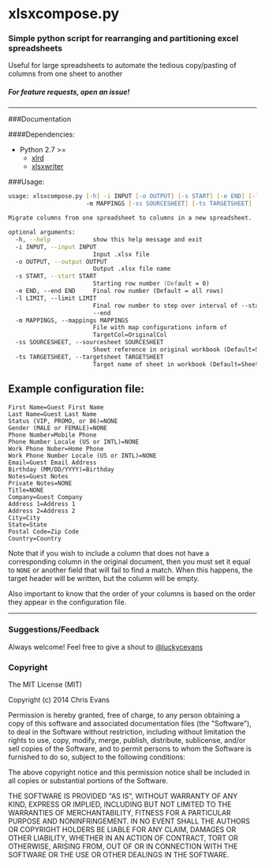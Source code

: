 xlsxcompose.py
========

### Simple python script for rearranging and partitioning excel spreadsheets

Useful for large spreadsheets to automate the tedious copy/pasting of columns
from one sheet to another

##### For feature requests, open an issue!



---

###Documentation

####Dependencies:

* Python 2.7 >=
  * [xlrd](https://github.com/python-excel/xlrd)
  * [xlsxwriter](https://xlsxwriter.readthedocs.org/index.html)

###Usage:
```zsh
usage: xlsxcompose.py [-h] -i INPUT [-o OUTPUT] [-s START] [-e END] [-l LIMIT]
                      -m MAPPINGS [-ss SOURCESHEET] [-ts TARGETSHEET]

Migrate columns from one spreadsheet to columns in a new spreadsheet.

optional arguments:
  -h, --help            show this help message and exit
  -i INPUT, --input INPUT
                        Input .xlsx file
  -o OUTPUT, --output OUTPUT
                        Output .xlsx file name
  -s START, --start START
                        Starting row number (Default = 0)
  -e END, --end END     Final row number (Default = all rows)
  -l LIMIT, --limit LIMIT
                        Final row number to step over interval of --start to
                        --end
  -m MAPPINGS, --mappings MAPPINGS
                        File with map configurations inform of
                        TargetCol=OriginalCol
  -ss SOURCESHEET, --sourcesheet SOURCESHEET
                        Sheet reference in original workbook (Default=Sheet1)
  -ts TARGETSHEET, --targetsheet TARGETSHEET
                        Target name of sheet in workbook (Default=Sheet1)
```

## Example configuration file:

```
First Name=Guest First Name
Last Name=Guest Last Name
Status (VIP, PROMO, or 86)=NONE
Gender (MALE or FEMALE)=NONE
Phone Number=Mobile Phone
Phone Number Locale (US or INTL)=NONE
Work Phone Nuber=Home Phone
Work Phone Number Locale (US or INTL)=NONE
Email=Guest Email Address
Birthday (MM/DD/YYYY)=Birthday
Notes=Guest Notes
Private Notes=NONE
Title=NONE
Company=Guest Company
Address 1=Address 1
Address 2=Address 2
City=City
State=State
Postal Code=Zip Code
Country=Country
```

Note that if you wish to include a column that does not have a corresponding
column in the original document, then you must set it equal to `NONE` or another
field that will fail to find a match. When this happens, the target header will
be written, but the column will be empty.

Also important to know that the order of your columns is based on the order they
appear in the configuration file.

---

### Suggestions/Feedback

Always welcome! Feel free to give a shout to [@luckycevans](http://twitter.com/luckycevans)

### Copyright

The MIT License (MIT)

Copyright (c) 2014 Chris Evans

Permission is hereby granted, free of charge, to any person obtaining a copy
of this software and associated documentation files (the "Software"), to deal
in the Software without restriction, including without limitation the rights
to use, copy, modify, merge, publish, distribute, sublicense, and/or sell
copies of the Software, and to permit persons to whom the Software is
furnished to do so, subject to the following conditions:

The above copyright notice and this permission notice shall be included in all
copies or substantial portions of the Software.

THE SOFTWARE IS PROVIDED "AS IS", WITHOUT WARRANTY OF ANY KIND, EXPRESS OR
IMPLIED, INCLUDING BUT NOT LIMITED TO THE WARRANTIES OF MERCHANTABILITY,
FITNESS FOR A PARTICULAR PURPOSE AND NONINFRINGEMENT. IN NO EVENT SHALL THE
AUTHORS OR COPYRIGHT HOLDERS BE LIABLE FOR ANY CLAIM, DAMAGES OR OTHER
LIABILITY, WHETHER IN AN ACTION OF CONTRACT, TORT OR OTHERWISE, ARISING FROM,
OUT OF OR IN CONNECTION WITH THE SOFTWARE OR THE USE OR OTHER DEALINGS IN THE
SOFTWARE.
